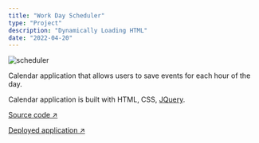 ```yaml
---
title: "Work Day Scheduler"
type: "Project"
description: "Dynamically Loading HTML"
date: "2022-04-20"
---
```


![scheduler](https://user-images.githubusercontent.com/28774706/165005557-e0f9437d-cbc7-40ba-a2cf-dfe9a8e6c95a.jpg)

Calendar application that allows users to save events for each hour of the day.

Calendar application is built with HTML, CSS, [JQuery](https://jquery.com/).

[Source code ↗ ](https://github.com/JamesCostello-dev/Work-Day-Scheduler)

[Deployed application ↗ ](https://jamescostello-dev.github.io/Work-Day-Scheduler/)
